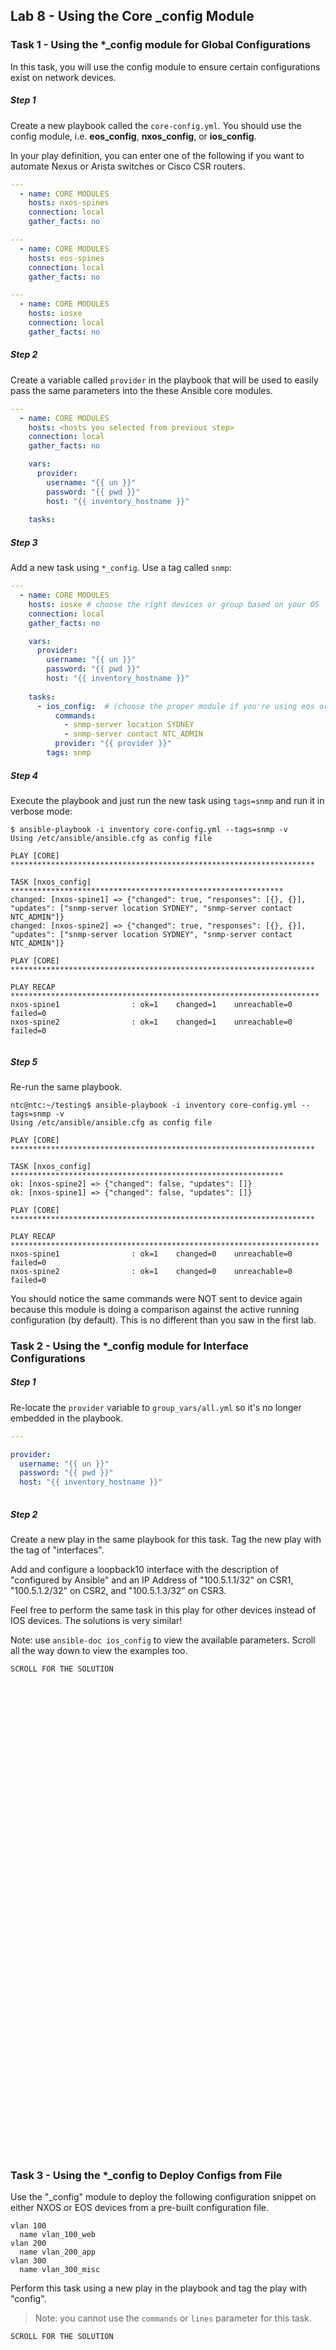 ## Lab 8 - Using the Core _config Module

### Task 1 - Using the *_config module for Global Configurations

In this task, you will use the config module to ensure certain configurations exist on network devices.

##### Step 1

Create a new playbook called the `core-config.yml`.  You should use the config module, i.e. **eos_config**, **nxos_config**, or **ios_config**. 

In your play definition, you can enter one of the following if you want to automate Nexus or Arista switches or Cisco CSR routers.

```yaml
---
  - name: CORE MODULES
    hosts: nxos-spines
    connection: local
    gather_facts: no

```

```yaml
---
  - name: CORE MODULES
    hosts: eos-spines
    connection: local
    gather_facts: no
```

```yaml
---
  - name: CORE MODULES
    hosts: iosxe
    connection: local
    gather_facts: no

```



##### Step 2

Create a variable called `provider` in the playbook that will be used to easily pass the same parameters into the these Ansible core modules.

```yaml
---
  - name: CORE MODULES
    hosts: <hosts you selected from previous step>
    connection: local
    gather_facts: no

    vars:
      provider:
        username: "{{ un }}"
        password: "{{ pwd }}"
        host: "{{ inventory_hostname }}"
    
    tasks:

```


##### Step 3

Add a new task using `*_config`. Use a tag called `snmp`:

```yaml
---
  - name: CORE MODULES
    hosts: iosxe # choose the right devices or group based on your OS
    connection: local
    gather_facts: no

    vars:
      provider:
        username: "{{ un }}"
        password: "{{ pwd }}"
        host: "{{ inventory_hostname }}"
    
    tasks:
      - ios_config:  # (choose the proper module if you're using eos or nxos)
          commands:
            - snmp-server location SYDNEY
            - snmp-server contact NTC_ADMIN
          provider: "{{ provider }}"
        tags: snmp
```

##### Step 4

Execute the playbook and just run the new task using `tags=snmp` and run it in verbose mode:

```
$ ansible-playbook -i inventory core-config.yml --tags=snmp -v
Using /etc/ansible/ansible.cfg as config file

PLAY [CORE] ********************************************************************

TASK [nxos_config] *************************************************************
changed: [nxos-spine1] => {"changed": true, "responses": [{}, {}], "updates": ["snmp-server location SYDNEY", "snmp-server contact NTC_ADMIN"]}
changed: [nxos-spine2] => {"changed": true, "responses": [{}, {}], "updates": ["snmp-server location SYDNEY", "snmp-server contact NTC_ADMIN"]}

PLAY [CORE] ********************************************************************

PLAY RECAP *********************************************************************
nxos-spine1                : ok=1    changed=1    unreachable=0    failed=0   
nxos-spine2                : ok=1    changed=1    unreachable=0    failed=0   


```


##### Step 5

Re-run the same playbook.

```
ntc@ntc:~/testing$ ansible-playbook -i inventory core-config.yml --tags=snmp -v
Using /etc/ansible/ansible.cfg as config file

PLAY [CORE] ********************************************************************

TASK [nxos_config] *************************************************************
ok: [nxos-spine2] => {"changed": false, "updates": []}
ok: [nxos-spine1] => {"changed": false, "updates": []}

PLAY [CORE] ********************************************************************

PLAY RECAP *********************************************************************
nxos-spine1                : ok=1    changed=0    unreachable=0    failed=0   
nxos-spine2                : ok=1    changed=0    unreachable=0    failed=0   

```

You should notice the same commands were NOT sent to device again because this module is doing a comparison against the active running configuration (by default).  This is no different than you saw in the first lab.

### Task 2 - Using the *_config module for Interface Configurations

##### Step 1

Re-locate the `provider` variable to `group_vars/all.yml` so it's no longer embedded in the playbook.

```yaml
---

provider:
  username: "{{ un }}"
  password: "{{ pwd }}"
  host: "{{ inventory_hostname }}"
    
```

##### Step 2

Create a new play in the same playbook for this task.  Tag the new play with the tag of "interfaces".

Add and configure a loopback10 interface with the description of "configured by Ansible" and an IP Address of "100.5.1.1/32" on CSR1,  "100.5.1.2/32" on CSR2, and "100.5.1.3/32" on CSR3.

Feel free to perform the same task in this play for other devices instead of IOS devices.  The solutions is very similar!

Note: use `ansible-doc ios_config` to view the available parameters.  Scroll all the way down to view the examples too.

```
SCROLL FOR THE SOLUTION
























































```
 

### Task 3 - Using the *_config to Deploy Configs from File

Use the "_config" module to deploy the following configuration snippet on either NXOS or EOS devices from a pre-built configuration file.

```
vlan 100
  name vlan_100_web
vlan 200
  name vlan_200_app
vlan 300
  name vlan_300_misc    
```


Perform this task using a new play in the playbook and tag the play with "config".

> Note: you cannot use the `commands` or `lines` parameter for this task.


```
SCROLL FOR THE SOLUTION























```



# Task 2 Solutions

### Cisco IOS

```yaml
---
  - name: CORE MODULES - PLAY 1
    hosts: iosxe # choose the right devices or group based on your OS
    connection: local
    gather_facts: no

    tasks:
      - ios_config:  # (choose the proper module if you're using eos or nxos)
          commands:
            - snmp-server location SYDNEY
            - snmp-server contact NTC_ADMIN
          provider: "{{ provider }}"
        tags: snmp

  - name: CORE MODULES - PLAY 2
    hosts: iosxe 
    connection: local
    gather_facts: no
    tags: interfaces

    tasks:
      - name: Ensure interface configuration on IOSXE
        ios_config:
          commands:
            - description Configured with Ansible
            - ip address 100.5.1.{{ loopback_id }} 255.255.255.255
          parents:
            - interface loopback10
          provider: "{{ provider }}"
        tags: interface  
```

But you also need a "host variable" for each device.  In the solution, we used `loopback_id`.  You can define a host var in the inventory file or in host vars files in the `host_vars` directory.

`host_vars/csr1.yml`

```yaml
---

loopback_id: 1
```


`host_vars/csr2.yml`

```yaml
---

loopback_id: 2
```

`host_vars/csr3.yml`

```yaml
---

loopback_id: 3
```


# Task 3 Solutions

```yaml


  - name: CORE MODULES
    hosts: nxos-spines
    connection: local
    gather_facts: no
    tags: config

    tasks:
      - name: DEPLOY CONFIGS FROM FILE
        ios_config:
          src: vlans.conf
          provider: "{{ provider }}"
  
```

You also need to create a file that stores the VLANs config.  Here we chose to use the file called `vlans.conf` that stores the config to deploy to the device.



# FULL & FINAL PLAYBOOK

```yaml
---
  - name: CORE MODULES - PLAY 1
    hosts: iosxe # choose the right devices or group based on your OS
    connection: local
    gather_facts: no

    tasks:
      - ios_config:  # (choose the proper module if you're using eos or nxos)
          commands:
            - snmp-server location SYDNEY
            - snmp-server contact NTC_ADMIN
          provider: "{{ provider }}"
        tags: snmp

  - name: CORE MODULES - PLAY 2
    hosts: iosxe 
    connection: local
    gather_facts: no
    tags: interfaces

    tasks:
      - name: Ensure interface configuration on IOSXE
        ios_config:
          commands:
            - description Configured with Ansible
            - ip address 100.5.1.{{ loopback_id }} 255.255.255.255
          parents:
            - interface loopback10
          provider: "{{ provider }}"
        tags: interface  


  - name: CORE MODULES - PLAY 3
    hosts: nxos-spines
    connection: local
    gather_facts: no
    tags: config

    tasks:
      - name: DEPLOY CONFIGS FROM FILE
        ios_config:
          src: vlans.conf
          provider: "{{ provider }}"
  
```

